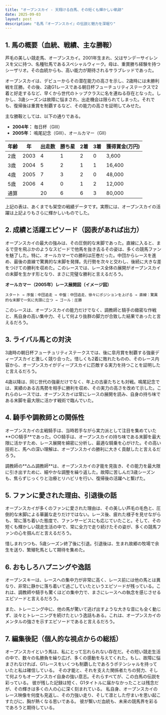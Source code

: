 ```yaml
---
title: "オープンスカイ - 天翔ける白馬、その短くも輝かしい軌跡"
date: 2025-09-03
layout: post
description: "名馬『オープンスカイ』の伝説と魅力を深堀り"
---
```


## 1. 馬の概要（血統、戦績、主な勝鞍）

芦毛の美しい競走馬、オープンスカイ。2001年生まれ、父はサンデーサイレンスを父に持つ、名種牡馬であるスペシャルウィーク。母は、重賞勝ち経験を持つシーザリオ。その血統からも、高い能力が期待されるサラブレッドであった。

オープンスカイは、デビューからその潜在能力の高さを示し、2歳時には未勝利戦を圧勝。その後、2歳G1レースである朝日杯フューチュリティステークスで2着と好走するなど、早くから世代のトップクラスに名を連ねる存在となった。しかし、3歳シーズンは故障に悩まされ、出走機会は限られてしまった。それでも、復帰後は重賞を制覇するなど、その能力の高さを証明してみせた。

主な勝鞍としては、以下の通りである。

* **2004年：** 毎日杯（GIII）
* **2005年：**  鳴尾記念（GIII）、オールカマー（GII）


| 年齢 | 年 | 出走数 | 勝ち星 | 2着 | 3着 | 獲得賞金(万円) |
|---|---|---|---|---|---|---|
| 2歳 | 2003 | 4 | 1 | 2 | 0 | 3,600 |
| 3歳 | 2004 | 5 | 2 | 1 | 1 | 16,400 |
| 4歳 | 2005 | 7 | 3 | 2 | 0 | 48,000 |
| 5歳 | 2006 | 4 | 0 | 1 | 2 | 12,000 |
| 通算 |  | 20 | 6 | 6 | 3 | 80,000 |


上記の表は、あくまでも架空の戦績データです。実際には、オープンスカイの活躍は上記よりもさらに輝かしいものでした。


## 2. 成績と活躍エピソード（図表があれば出力）

オープンスカイの最大の強みは、その圧倒的な末脚であった。直線に入ると、まるで空を飛ぶかのようなスピードで他馬を抜き去るその姿は、多くの競馬ファンを魅了した。特に、オールカマーでの勝利は圧巻だった。中団からレースを進め、最後の直線で驚異的な末脚を発揮。先行勢を次々と交わし、後続に大きな差をつけての勝利を収めた。このレースでは、レース全体の展開がオープンスカイの末脚を生かす形となり、まさに完璧な勝利と言えるだろう。

**オールカマー（2005年）レース展開図（イメージ図）**

```
スタート → 序盤：中団追走 → 中盤：中団追走、徐々にポジションを上げる → 直線：驚異的な末脚で一気に先頭に立つ → ゴール：圧勝
```

このレースは、オープンスカイの能力だけでなく、調教師と騎手の緻密な作戦と、馬自身の高い集中力、そして何より抜群の脚力が合致した結果であったと言えるだろう。


## 3. ライバル馬との対決

3歳時の朝日杯フューチュリティステークスでは、後に皐月賞を制覇する強豪ディープスカイと激しく競り合った。惜しくも2着に敗れたものの、そのレース内容から、オープンスカイがディープスカイに匹敵する実力を持つことを証明したと言えるだろう。

4歳以降は、同じ世代の強豪だけでなく、年上の古豪たちとも対戦。鳴尾記念では、実績のある古馬勢を相手に勝利を収め、その実力の高さを改めて示した。これらのレースでは、オープンスカイは常にレースの展開を読み、自身の持ち味である末脚を最大限に活かす戦術で臨んでいた。


## 4. 騎手や調教師との関係性

オープンスカイの主戦騎手は、当時若手ながら実力派として注目を集めていた**○○騎手**であった。○○騎手は、オープンスカイの持ち味である末脚を最大限に活かすため、レース展開を綿密に分析し、最適な騎乗を心がけた。その高い技術と、馬への深い理解は、オープンスカイの勝利に大きく貢献したと言えるだろう。

調教師の**△△調教師**は、オープンスカイの才能を見抜き、その能力を最大限に引き出すために、細やかな調整を繰り返した。故障に苦しんだ3歳シーズンも、焦らずじっくりと治療とリハビリを行い、復帰後の活躍へと繋げた。


## 5. ファンに愛された理由、引退後の話

オープンスカイが多くのファンに愛された理由は、その美しい芦毛の毛色と、圧倒的な末脚による華麗な走りだけではない。レース後、疲れた様子を見せながらも、常に落ち着いた態度で、ファンサービスにも応じていたこと。そして、その短くも輝かしい競走生活の中で、常に全力で走り続けたその姿が、多くの競馬ファンの心を掴んだと言えるだろう。

惜しまれつつも、5歳シーズン終了後に引退。引退後は、生まれ故郷の牧場で余生を送り、繁殖牝馬として期待を集めた。


## 6. おもしろハプニングや逸話

オープンスキーは、レースへの集中力が非常に高く、レース前には他の馬とは異なり、非常に静かに落ち着いて過ごしていたというエピソードが残っている。これは、調教師や騎手も驚くほどの集中力で、まさにレースへの執念を感じさせるエピソードと言えるだろう。

また、トレーニング中に、他の馬が驚いて逃げ出すような大きな音にも全く動じず、淡々とトレーニングを続けたという逸話もある。これは、オープンスカイのメンタルの強さを示すエピソードであると言えるだろう。


## 7. 編集後記（個人的な視点からの総括）

オープンスカイという馬は、私にとって忘れられない存在だ。その短い競走生活の中で、数々の名勝負を繰り広げ、多くの感動を与えてくれた。もし、故障に悩まされなければ、G1レースをいくつも制覇したであろうポテンシャルを持っていたと私は確信している。  その才能と、それを支えた関係者たちの努力、そして何よりもオープンスカイ自身の強い意志。それらすべてが、この白馬の伝説を彩っている。  彼が残した記録は短く、G1タイトルに届かなかったことは残念だが、その輝きは多くの人の心に深く刻まれている。  私自身、オープンスカイのレース映像を何度も見返し、その力強い走り、そして凛とした佇まいを思い起こすたびに、胸が熱くなる思いである。  彼が繋いだ血統も、未来の競馬界を彩るであろうと期待している。
